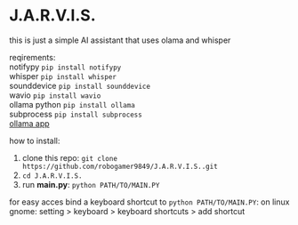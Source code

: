 # J.A.R.V.I.S.
this is just a simple AI assistant that uses olama and whisper

reqirements:</br>
notifypy `pip install notifypy`</br>
whisper `pip install whisper`</br>
sounddevice `pip install sounddevice`</br>
wavio `pip install wavio`</br>
ollama python `pip install ollama`</br>
subprocess `pip install subprocess`</br>
[ollama app](www.ollama.com)</br>

how to install:</br>
1. clone this repo: `git clone https://github.com/robogamer9849/J.A.R.V.I.S..git`</br>
2. `cd J.A.R.V.I.S.`
3. run **main.py**: `python PATH/TO/MAIN.PY`</br>

for easy acces bind a keyboard shortcut to `python PATH/TO/MAIN.PY`:
on linux gnome: setting > keyboard > keyboard shortcuts > add shortcut
